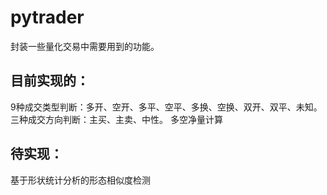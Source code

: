 # pytrader
封装一些量化交易中需要用到的功能。
## 目前实现的：
9种成交类型判断：多开、空开、多平、空平、多换、空换、双开、双平、未知。
三种成交方向判断：主买、主卖、中性。
多空净量计算

## 待实现：
基于形状统计分析的形态相似度检测
